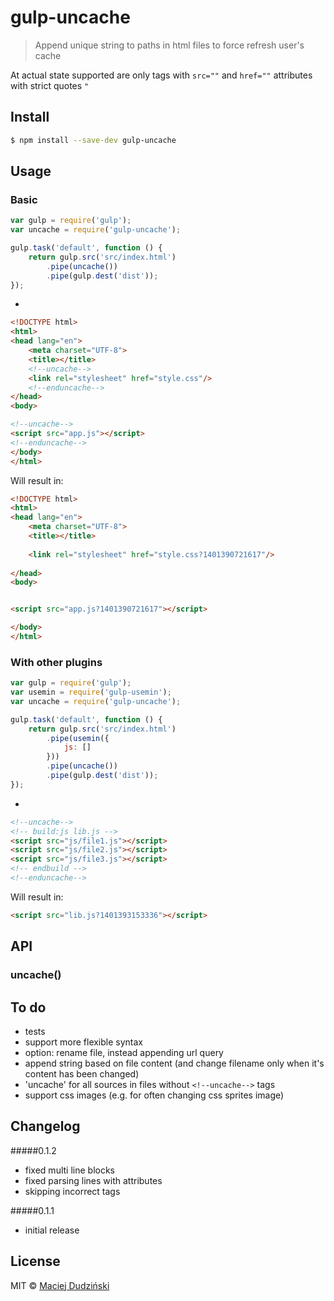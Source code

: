 # gulp-uncache

> Append unique string to paths in html files to force refresh user's cache

At actual state supported are only tags with `src=""` and `href=""` attributes with strict quotes `"`

## Install

```bash
$ npm install --save-dev gulp-uncache
```

## Usage

### Basic
```javascript
var gulp = require('gulp');
var uncache = require('gulp-uncache');

gulp.task('default', function () {
	return gulp.src('src/index.html')
		.pipe(uncache())
		.pipe(gulp.dest('dist'));
});
```
+
```html
<!DOCTYPE html>
<html>
<head lang="en">
    <meta charset="UTF-8">
    <title></title>
    <!--uncache-->
    <link rel="stylesheet" href="style.css"/>
    <!--enduncache-->
</head>
<body>

<!--uncache-->
<script src="app.js"></script>
<!--enduncache-->
</body>
</html>
```
Will result in:
```html
<!DOCTYPE html>
<html>
<head lang="en">
    <meta charset="UTF-8">
    <title></title>
    
    <link rel="stylesheet" href="style.css?1401390721617"/>
    
</head>
<body>


<script src="app.js?1401390721617"></script>

</body>
</html>
```
### With other plugins
```javascript
var gulp = require('gulp');
var usemin = require('gulp-usemin');
var uncache = require('gulp-uncache');

gulp.task('default', function () {
    return gulp.src('src/index.html')
        .pipe(usemin({
            js: []
        }))
        .pipe(uncache())
        .pipe(gulp.dest('dist'));
});
```
+
```html
<!--uncache-->
<!-- build:js lib.js -->
<script src="js/file1.js"></script>
<script src="js/file2.js"></script>
<script src="js/file3.js"></script>
<!-- endbuild -->
<!--enduncache-->
```
Will result in:
```html
<script src="lib.js?1401393153336"></script>
```
## API

### uncache()


## To do
* tests
* support more flexible syntax 
* option: rename file, instead appending url query
* append string based on file content (and change filename only when it's content has been changed)
* 'uncache' for all sources in files without `<!--uncache-->` tags
* support css images (e.g. for often changing css sprites image)

## Changelog

#####0.1.2
- fixed multi line blocks
- fixed parsing lines with attributes
- skipping incorrect tags

#####0.1.1
- initial release

## License

MIT © [Maciej Dudziński](https://github.com/elmccd)
